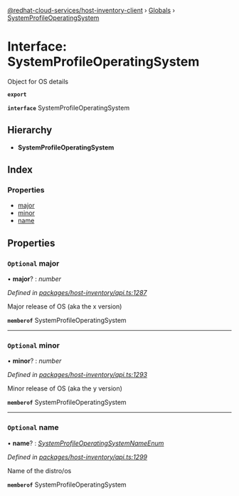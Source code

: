 [@redhat-cloud-services/host-inventory-client](../README.md) › [Globals](../globals.md) › [SystemProfileOperatingSystem](systemprofileoperatingsystem.md)

# Interface: SystemProfileOperatingSystem

Object for OS details

**`export`** 

**`interface`** SystemProfileOperatingSystem

## Hierarchy

* **SystemProfileOperatingSystem**

## Index

### Properties

* [major](systemprofileoperatingsystem.md#optional-major)
* [minor](systemprofileoperatingsystem.md#optional-minor)
* [name](systemprofileoperatingsystem.md#optional-name)

## Properties

### `Optional` major

• **major**? : *number*

*Defined in [packages/host-inventory/api.ts:1287](https://github.com/RedHatInsights/javascript-clients/blob/master/packages/host-inventory/api.ts#L1287)*

Major release of OS (aka the x version)

**`memberof`** SystemProfileOperatingSystem

___

### `Optional` minor

• **minor**? : *number*

*Defined in [packages/host-inventory/api.ts:1293](https://github.com/RedHatInsights/javascript-clients/blob/master/packages/host-inventory/api.ts#L1293)*

Minor release of OS (aka the y version)

**`memberof`** SystemProfileOperatingSystem

___

### `Optional` name

• **name**? : *[SystemProfileOperatingSystemNameEnum](../enums/systemprofileoperatingsystemnameenum.md)*

*Defined in [packages/host-inventory/api.ts:1299](https://github.com/RedHatInsights/javascript-clients/blob/master/packages/host-inventory/api.ts#L1299)*

Name of the distro/os

**`memberof`** SystemProfileOperatingSystem
